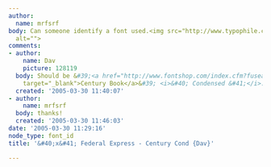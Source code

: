 ```yaml
---
author:
  name: mrfsrf
body: Can someone identify a font used.<img src="http://www.typophile.com/forums/messages/83/68350.jpg"
  alt="">
comments:
- author:
    name: Dav
    picture: 128119
  body: Should be &#39;<a href="http://www.fontshop.com/index.cfm?fuseaction=verity.search&amp;font_categories_search=font_name_search&amp;searchstr=Century+Book+Condensed"
    target="_blank">Century Book</a>&#39; <i>&#40; Condensed &#41;</i>..
  created: '2005-03-30 11:40:07'
- author:
    name: mrfsrf
  body: thanks!
  created: '2005-03-30 11:46:03'
date: '2005-03-30 11:29:16'
node_type: font_id
title: '&#40;x&#41; Federal Express - Century Cond {Dav}'

---
```

